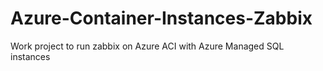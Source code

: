 # Azure-Container-Instances-Zabbix
Work project to run zabbix on Azure ACI with Azure Managed SQL instances
